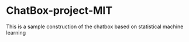 # ChatBox-project-MIT
This is a sample construction of the chatbox based on statistical machine learning
